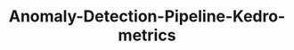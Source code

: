 ---
schema: default
title: Anomaly-Detection-Pipeline-Kedro-metrics
organization: ResponsibleAIML
notes: type = kedro_mlflow.io.artifacts.mlflow_artifact_dataset
resources:
  - name: Anomaly-Detection-Pipeline-Kedro-metrics
    url: 'https://www.github.com/ResponsibleAIML/django-kedro/tree/main/kedro-projects/anomaly-detection-pipeline-kedro/data/09_tracking/metrics.json/2023-10-26T22.36.35.054Z/metrics.json'
    format: json
category:
  - 09-tracking
maintainer: 
maintainer_email: 
project:
  - Anomaly-Detection-Pipeline-Kedro
preview: |
  
---